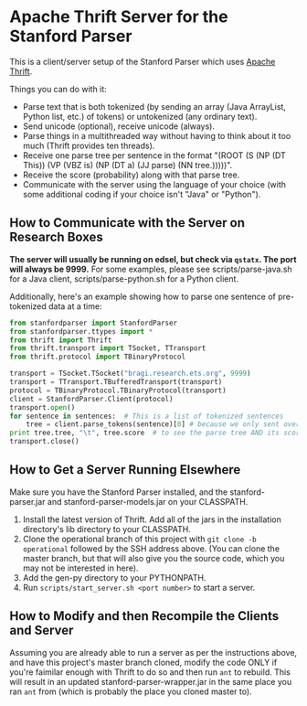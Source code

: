 Apache Thrift Server for the Stanford Parser
============================================

This is a client/server setup of the Stanford Parser which uses [Apache Thrift](http://thrift.apache.org/).

Things you can do with it:

* Parse text that is both tokenized (by sending an array (Java ArrayList, Python list, etc.) of tokens) or untokenized (any ordinary text).
* Send unicode (optional), receive unicode (always).
* Parse things in a multithreaded way without having to think about it too much (Thrift provides ten threads).
* Receive one parse tree per sentence in the format "(ROOT (S (NP (DT This)) (VP (VBZ is) (NP (DT a) (JJ parse) (NN tree.)))))".
* Receive the score (probability) along with that parse tree.
* Communicate with the server using the language of your choice (with some additional coding if your choice isn't "Java" or "Python").


How to Communicate with the Server on Research Boxes
----------------------------------------------------

<b>The server will usually be running on edsel, but check via `qstatx`.  The port will always be 9999.</b>
For some examples, please see scripts/parse-java.sh for a Java client, scripts/parse-python.sh for a Python client.

Additionally, here's an example showing how to parse one sentence of pre-tokenized data at a time:

```python
from stanfordparser import StanfordParser
from stanfordparser.ttypes import *
from thrift import Thrift
from thrift.transport import TSocket, TTransport
from thrift.protocol import TBinaryProtocol

transport = TSocket.TSocket("bragi.research.ets.org", 9999)
transport = TTransport.TBufferedTransport(transport)
protocol = TBinaryProtocol.TBinaryProtocol(transport)
client = StanfordParser.Client(protocol)
transport.open()
for sentence in sentences:  # This is a list of tokenized sentences
    tree = client.parse_tokens(sentence)[0] # because we only sent over a single sentence; parse_tokens ALWAYS returns an array
print tree.tree, "\t", tree.score  # to see the parse tree AND its score
transport.close()
```


## How to Get a Server Running Elsewhere

Make sure you have the Stanford Parser installed, and the stanford-parser.jar and stanford-parser-models.jar on your CLASSPATH.

1. Install the latest version of Thrift.  Add all of the jars in the installation directory's lib directory to your CLASSPATH.
2. Clone the operational branch of this project with `git clone -b operational` followed by the SSH address above.  (You can clone the master branch, but that will also give you the source code, which you may not be interested in here).
3. Add the gen-py directory to your PYTHONPATH.
4. Run `scripts/start_server.sh <port number>` to start a server.



## How to Modify and then Recompile the Clients and Server

Assuming you are already able to run a server as per the instructions above, and have this project's master branch cloned, modify the code ONLY if you're faimilar enough with Thrift to do so and then run `ant` to rebuild.  This will result in an updated stanford-parser-wrapper.jar in the same place you ran `ant` from (which is probably the place you cloned master to).